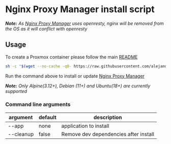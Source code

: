 # Nginx Proxy Manager install script

***Note:*** _As [Nginx Proxy Manager](https://nginxproxymanager.com/) uses openresty, nginx will be removed from the OS as it will conflict with openresty_

## Usage

To create a Proxmox container please follow the main [README](https://github.com/ej52/proxmox-scripts)

```sh
sh -c "$(wget --no-cache -qO- https://raw.githubusercontent.com/alejandromangione/proxmox-scripts/main/install.sh)" -s --app nginx-proxy-manager
```

Run the command above to install or update [Nginx Proxy Manager](https://nginxproxymanager.com/)

***Note:*** _Only Alpine(3.12+), Debian (11+) and Ubuntu(18+) are currently supported_

### Command line arguments
| argument           | default              | description                                            |
|--------------------|----------------------|--------------------------------------------------------|
| --app         | none                      | application to install                                 |
| --cleanup     | false                     | Remove dev dependencies after install                  |
